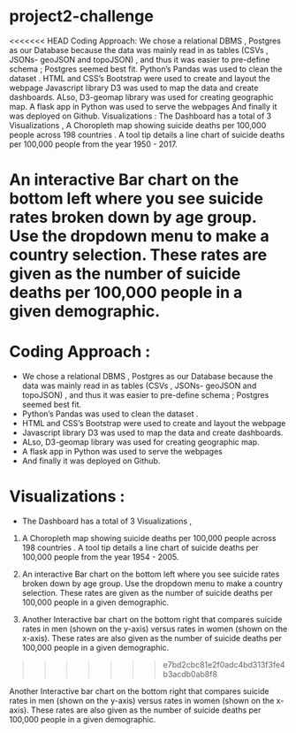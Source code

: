 # project2-challenge

<<<<<<< HEAD
Coding Approach:
We chose a relational DBMS , Postgres as our Database because the data was mainly read in as tables (CSVs , JSONs- geoJSON and topoJSON) , and thus it was easier to pre-define schema ; Postgres seemed best fit.
Python’s Pandas was used to clean the dataset .
HTML and CSS’s Bootstrap were used to create and layout the webpage
Javascript library D3 was used to map the data and create dashboards.
ALso, D3-geomap library was used for creating geographic map.
A flask app in Python was used to serve the webpages
And finally it was deployed on Github.
Visualizations :
The Dashboard has a total of 3 Visualizations ,
A Choropleth map showing suicide deaths per 100,000 people across 198 countries . A tool tip details a line chart of suicide deaths per 100,000 people from the year 1950 - 2017.

An interactive Bar chart on the bottom left where you see suicide rates broken down by age group. Use the dropdown menu to make a country selection. These rates are given as the number of suicide deaths per 100,000 people in a given demographic.
=======


# Coding Approach :
- 	We chose a relational DBMS , Postgres as our Database because the data  was mainly read in as tables (CSVs , JSONs- geoJSON and topoJSON) , and thus it was easier to pre-define schema ;  Postgres seemed  best fit. 
- Python’s Pandas was used to clean the dataset .
-	HTML and CSS’s Bootstrap  were used to create and layout the webpage 
-	Javascript library D3  was used to map the data  and create dashboards.
-  ALso, D3-geomap library was used for creating geographic map. 
-	A flask app in Python was used to serve the webpages
- And finally it was deployed on Github.

# Visualizations : 
- The Dashboard has a total of 3 Visualizations , 
1. A Choropleth map showing suicide deaths per 100,000 people across 198 countries . A tool tip details a line chart of suicide deaths per 100,000 people from the year 1954 - 2005. 


2. An interactive Bar chart on the bottom left where you see suicide rates broken down by age group. Use the dropdown menu to make a country selection.
   These rates are given as the number of suicide deaths per 100,000 people in a given demographic.
   
   
3. Another Interactive bar  chart on the bottom right that compares suicide rates in men (shown on the y-axis) versus rates in women (shown on the x-axis).
   These rates are also given as the number of suicide deaths per 100,000 people in a given demographic.



>>>>>>> e7bd2cbc81e2f0adc4bd313f3fe4b3acdb0ab8f8

Another Interactive bar chart on the bottom right that compares suicide rates in men (shown on the y-axis) versus rates in women (shown on the x-axis). These rates are also given as the number of suicide deaths per 100,000 people in a given demographic.